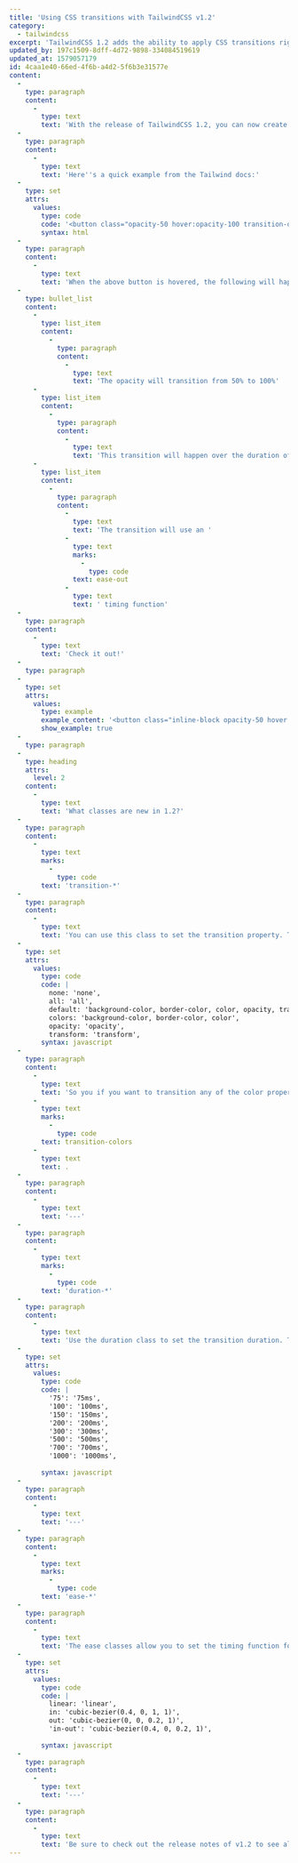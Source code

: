 ```yaml
---
title: 'Using CSS transitions with TailwindCSS v1.2'
category:
  - tailwindcss
excerpt: 'TailwindCSS 1.2 adds the ability to apply CSS transitions right out of the box!'
updated_by: 197c1509-8dff-4d72-9898-334084519619
updated_at: 1579057179
id: 4caa1e40-66ed-4f6b-a4d2-5f6b3e31577e
content:
  -
    type: paragraph
    content:
      -
        type: text
        text: 'With the release of TailwindCSS 1.2, you can now create CSS Grids with Tailwind!'
  -
    type: paragraph
    content:
      -
        type: text
        text: 'Here''s a quick example from the Tailwind docs:'
  -
    type: set
    attrs:
      values:
        type: code
        code: '<button class="opacity-50 hover:opacity-100 transition-opacity duration-1000 ease-out">...</button>'
        syntax: html
  -
    type: paragraph
    content:
      -
        type: text
        text: 'When the above button is hovered, the following will happen:'
  -
    type: bullet_list
    content:
      -
        type: list_item
        content:
          -
            type: paragraph
            content:
              -
                type: text
                text: 'The opacity will transition from 50% to 100%'
      -
        type: list_item
        content:
          -
            type: paragraph
            content:
              -
                type: text
                text: 'This transition will happen over the duration of 1000ms'
      -
        type: list_item
        content:
          -
            type: paragraph
            content:
              -
                type: text
                text: 'The transition will use an '
              -
                type: text
                marks:
                  -
                    type: code
                text: ease-out
              -
                type: text
                text: ' timing function'
  -
    type: paragraph
    content:
      -
        type: text
        text: 'Check it out!'
  -
    type: paragraph
  -
    type: set
    attrs:
      values:
        type: example
        example_content: '<button class="inline-block opacity-50 hover:opacity-100 transition-opacity duration-1000 ease-out bg-red-500 text-white p-2 rounded">Hover me to see the transition<button>'
        show_example: true
  -
    type: paragraph
  -
    type: heading
    attrs:
      level: 2
    content:
      -
        type: text
        text: 'What classes are new in 1.2?'
  -
    type: paragraph
    content:
      -
        type: text
        marks:
          -
            type: code
        text: 'transition-*'
  -
    type: paragraph
    content:
      -
        type: text
        text: 'You can use this class to set the transition property. The available options are:'
  -
    type: set
    attrs:
      values:
        type: code
        code: |
          none: 'none',
          all: 'all',
          default: 'background-color, border-color, color, opacity, transform',
          colors: 'background-color, border-color, color',
          opacity: 'opacity',
          transform: 'transform',
        syntax: javascript
  -
    type: paragraph
    content:
      -
        type: text
        text: 'So you if you want to transition any of the color properties on your element, use: '
      -
        type: text
        marks:
          -
            type: code
        text: transition-colors
      -
        type: text
        text: .
  -
    type: paragraph
    content:
      -
        type: text
        text: '---'
  -
    type: paragraph
    content:
      -
        type: text
        marks:
          -
            type: code
        text: 'duration-*'
  -
    type: paragraph
    content:
      -
        type: text
        text: 'Use the duration class to set the transition duration. The available options are:'
  -
    type: set
    attrs:
      values:
        type: code
        code: |
          '75': '75ms',
          '100': '100ms',
          '150': '150ms',
          '200': '200ms',
          '300': '300ms',
          '500': '500ms',
          '700': '700ms',
          '1000': '1000ms',
          
        syntax: javascript
  -
    type: paragraph
    content:
      -
        type: text
        text: '---'
  -
    type: paragraph
    content:
      -
        type: text
        marks:
          -
            type: code
        text: 'ease-*'
  -
    type: paragraph
    content:
      -
        type: text
        text: 'The ease classes allow you to set the timing function for your transition. By default, Tailwind generates a couple custom easing functions for you:'
  -
    type: set
    attrs:
      values:
        type: code
        code: |
          linear: 'linear',
          in: 'cubic-bezier(0.4, 0, 1, 1)',
          out: 'cubic-bezier(0, 0, 0.2, 1)',
          'in-out': 'cubic-bezier(0.4, 0, 0.2, 1)',
          
        syntax: javascript
  -
    type: paragraph
    content:
      -
        type: text
        text: '---'
  -
    type: paragraph
    content:
      -
        type: text
        text: 'Be sure to check out the release notes of v1.2 to see all the new features that were released!'
---
```

